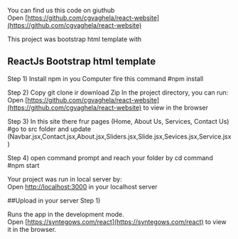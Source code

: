 You can find us this code on giuthub<br />
Open [https://github.com/cgvaghela/react-website](https://github.com/cgvaghela/react-website) 

This project was bootstrap html template with

## ReactJs Bootstrap html template

Step 1) Install npm in you Computer fire this command
#npm install

Step 2) Copy git clone ir download Zip
In the project directory, you can run:<br />
Open [https://github.com/cgvaghela/react-website](https://github.com/cgvaghela/react-website) to view in the browser

Step 3) In this site there frur pages (Home, About Us, Services, Contact Us)
#go to src folder and update (Navbar.jsx,Contact.jsx,About.jsx,Sliders.jsx,Slide.jsx,Sevices.jsx,Service.jsx)

Step 4) open command prompt and reach your folder by cd command
#npm start

Your project was run in local server by:<br />
Open [http://localhost:3000](https://localhost:3000) in your localhost server

##Upload in your server
Step 1) 

Runs the app in the development mode.<br />
Open [https://syntegows.com/react](https://syntegows.com/react) to view it in the browser.
